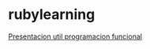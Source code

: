 # rubylearning


[Presentacion util programacion funcional](https://joelmccracken.github.io/functional-programming-in-ruby/#/)
